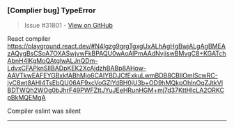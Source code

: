 ### [Complier bug] TypeError

> Issue #31801 - [View on GitHub](https://github.com/facebook/react/issues/31801)

React compiler 
https://playground.react.dev/#N4Igzg9grgTgxgUxALhAgHgBwjALgAgBMEAzAQygBsCSoA7OXASwjvwFkBPAQU0wAoAlPmAAdNvjiswBMvgC8+KGATchAbnH4lKgMoQAtglwALJnQDm-LdvxCFAPknSIlBADpKEK2XcAjdzhBABp8AHow-AAVTkwEAFEYGBxkfABhMjo6CAIYBDJCfExkuLwmBDB8CBIlOmIScwRC-jyC8wt8AHI4TsEbQU06AF9xcVoGZlYdBH0jU3b+OD9hMQkpOhlnOqZJtkVlBDTWQh2WOg0bJhrF49PWFZttJYuJEeHRunHGM+mj7d37KttHlcLA2ORKCpBkMQEMgA

Compiler eslint was silent

---

